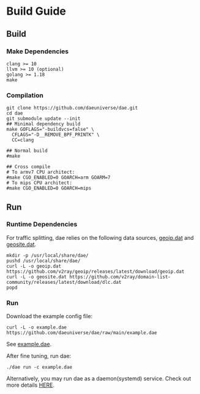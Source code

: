 # Build Guide

## Build

### Make Dependencies

```shell
clang >= 10
llvm >= 10 (optional)
golang >= 1.18
make
```

### Compilation

```shell
git clone https://github.com/daeuniverse/dae.git
cd dae
git submodule update --init
## Minimal dependency build
make GOFLAGS="-buildvcs=false" \
  CFLAGS="-D__REMOVE_BPF_PRINTK" \
  CC=clang

## Normal build
#make

## Cross compile
# To armv7 CPU architect:
#make CGO_ENABLED=0 GOARCH=arm GOARM=7
# To mips CPU architect:
#make CGO_ENABLED=0 GOARCH=mips
```

## Run

### Runtime Dependencies

For traffic splitting, dae relies on the following data sources, [geoip.dat](https://github.com/v2ray/geoip/releases/latest) and [geosite.dat](https://github.com/v2fly/domain-list-community/releases/latest).

```shell
mkdir -p /usr/local/share/dae/
pushd /usr/local/share/dae/
curl -L -o geoip.dat https://github.com/v2ray/geoip/releases/latest/download/geoip.dat
curl -L -o geosite.dat https://github.com/v2ray/domain-list-community/releases/latest/download/dlc.dat
popd
```

### Run

Download the example config file:

```shell
curl -L -o example.dae https://github.com/daeuniverse/dae/raw/main/example.dae
```

See [example.dae](https://github.com/daeuniverse/dae/blob/main/example.dae).

After fine tuning, run dae:

```shell
./dae run -c example.dae
```

Alternatively, you may run dae as a daemon(systemd) service. Check out more details [HERE](./run-as-daemon.md).
